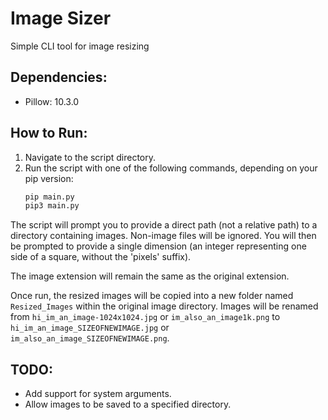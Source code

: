 # Image Sizer
Simple CLI tool for image resizing

## Dependencies:
- Pillow: 10.3.0

## How to Run:
1. Navigate to the script directory.
2. Run the script with one of the following commands, depending on your pip version:
    ```sh
    pip main.py
    pip3 main.py
    ```

The script will prompt you to provide a direct path (not a relative path) to a directory containing images. Non-image files will be ignored. You will then be prompted to provide a single dimension (an integer representing one side of a square, without the 'pixels' suffix).

The image extension will remain the same as the original extension.

Once run, the resized images will be copied into a new folder named `Resized_Images` within the original image directory. Images will be renamed from `hi_im_an_image-1024x1024.jpg` or `im_also_an_image1k.png` to `hi_im_an_image_SIZEOFNEWIMAGE.jpg` or `im_also_an_image_SIZEOFNEWIMAGE.png`.

## TODO:
- Add support for system arguments.
- Allow images to be saved to a specified directory.
